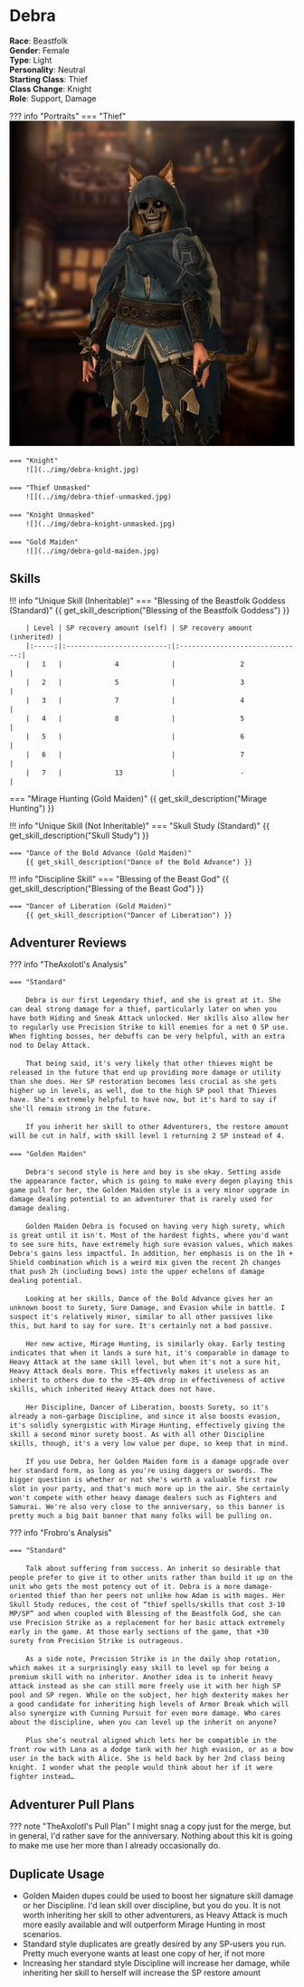 # Debra

**Race**: Beastfolk  
**Gender**: Female  
**Type**: Light  
**Personality**: Neutral  
**Starting Class**: Thief  
**Class Change**: Knight  
**Role**: Support, Damage

??? info "Portraits"
    === "Thief"
        ![](../img/debra-thief.jpg)

    === "Knight"
        ![](../img/debra-knight.jpg)

    === "Thief Unmasked"
        ![](../img/debra-thief-unmasked.jpg)

    === "Knight Unmasked"
        ![](../img/debra-knight-unmasked.jpg)
    
    === "Gold Maiden"
        ![](../img/debra-gold-maiden.jpg)


## Skills

!!! info "Unique Skill (Inheritable)"
    === "Blessing of the Beastfolk Goddess (Standard)"
        {{ get_skill_description("Blessing of the Beastfolk Goddess") }}

        | Level | SP recovery amount (self) | SP recovery amount (inherited) |
        |:-----:|:-------------------------:|:------------------------------:|
        |   1   |             4             |                2               |
        |   2   |             5             |                3               |
        |   3   |             7             |                4               |
        |   4   |             8             |                5               |
        |   5   |                           |                6               |
        |   6   |                           |                7               |
        |   7   |             13            |                -               |

  === "Mirage Hunting (Gold Maiden)"
      {{ get_skill_description("Mirage Hunting") }}

!!! info "Unique Skill (Not Inheritable)"
    === "Skull Study (Standard)"
        {{ get_skill_description("Skull Study") }}

    === "Dance of the Bold Advance (Gold Maiden)"
        {{ get_skill_description("Dance of the Bold Advance") }}


!!! info "Discipline Skill"
    === "Blessing of the Beast God"
        {{ get_skill_description("Blessing of the Beast God") }}

    === "Dancer of Liberation (Gold Maiden)"
        {{ get_skill_description("Dancer of Liberation") }}

## Adventurer Reviews

??? info "TheAxolotl's Analysis"
    
    === "Standard"

        Debra is our first Legendary thief, and she is great at it. She can deal strong damage for a thief, particularly later on when you have both Hiding and Sneak Attack unlocked. Her skills also allow her to regularly use Precision Strike to kill enemies for a net 0 SP use. When fighting bosses, her debuffs can be very helpful, with an extra nod to Delay Attack.

        That being said, it's very likely that other thieves might be released in the future that end up providing more damage or utility than she does. Her SP restoration becomes less crucial as she gets higher up in levels, as well, due to the high SP pool that Thieves have. She's extremely helpful to have now, but it's hard to say if she'll remain strong in the future.

        If you inherit her skill to other Adventurers, the restore amount will be cut in half, with skill level 1 returning 2 SP instead of 4.

    === "Golden Maiden"

        Debra's second style is here and boy is she okay. Setting aside the appearance factor, which is going to make every degen playing this game pull for her, the Golden Maiden style is a very minor upgrade in damage dealing potential to an adventurer that is rarely used for damage dealing.

        Golden Maiden Debra is focused on having very high surety, which is great until it isn't. Most of the hardest fights, where you'd want to see sure hits, have extremely high sure evasion values, which makes Debra's gains less impactful. In addition, her emphasis is on the 1h + Shield combination which is a weird mix given the recent 2h changes that push 2h (including bows) into the upper echelons of damage dealing potential.

        Looking at her skills, Dance of the Bold Advance gives her an unknown boost to Surety, Sure Damage, and Evasion while in battle. I suspect it's relatively minor, similar to all other passives like this, but hard to say for sure. It's certainly not a bad passive.

        Her new active, Mirage Hunting, is similarly okay. Early testing indicates that when it lands a sure hit, it's comparable in damage to Heavy Attack at the same skill level, but when it's not a sure hit, Heavy Attack deals more. This effectively makes it useless as an inherit to others due to the ~35-40% drop in effectiveness of active skills, which inherited Heavy Attack does not have.

        Her Discipline, Dancer of Liberation, boosts Surety, so it's already a non-garbage Discipline, and since it also boosts evasion, it's solidly synergistic with Mirage Hunting, effectively giving the skill a second minor surety boost. As with all other Discipline skills, though, it's a very low value per dupe, so keep that in mind.

        If you use Debra, her Golden Maiden form is a damage upgrade over her standard form, as long as you're using daggers or swords. The bigger question is whether or not she's worth a valuable first row slot in your party, and that's much more up in the air. She certainly won't compete with other heavy damage dealers such as Fighters and Samurai. We're also very close to the anniversary, so this banner is pretty much a big bait banner that many folks will be pulling on.

??? info "Frobro's Analysis"

    === "Standard"

        Talk about suffering from success. An inherit so desirable that people prefer to give it to other units rather than build it up on the unit who gets the most potency out of it. Debra is a more damage-oriented thief than her peers not unlike how Adam is with mages. Her Skull Study reduces, the cost of “thief spells/skills that cost 3-10 MP/SP” and when coupled with Blessing of the Beastfolk God, she can use Precision Strike as a replacement for her basic attack extremely early in the game. At those early sections of the game, that +30 surety from Precision Strike is outrageous. 

        As a side note, Precision Strike is in the daily shop rotation, which makes it a surprisingly easy skill to level up for being a premium skill with no inheritor. Another idea is to inherit heavy attack instead as she can still more freely use it with her high SP pool and SP regen. While on the subject, her high dexterity makes her a good candidate for inheriting high levels of Armor Break which will also synergize with Cunning Pursuit for even more damage. Who cares about the discipline, when you can level up the inherit on anyone?

        Plus she’s neutral aligned which lets her be compatible in the front row with Lana as a dodge tank with her high evasion, or as a bow user in the back with Alice. She is held back by her 2nd class being knight. I wonder what the people would think about her if it were fighter instead…

## Adventurer Pull Plans

??? note "TheAxolotl's Pull Plan"
    I might snag a copy just for the merge, but in general, I'd rather save for the anniversary. Nothing about this kit is going to make me use her more than I already occasionally do.

## Duplicate Usage

* Golden Maiden dupes could be used to boost her signature skill damage or her Discipline. I'd lean skill over discipline, but you do you. It is not worth inheriting her skill to other adventurers, as Heavy Attack is much more easily available and will outperform Mirage Hunting in most scenarios.
* Standard style duplicates are greatly desired by any SP-users you run. Pretty much everyone wants at least one copy of her, if not more
* Increasing her standard style Discipline will increase her damage, while inheriting her skill to herself will increase the SP restore amount
